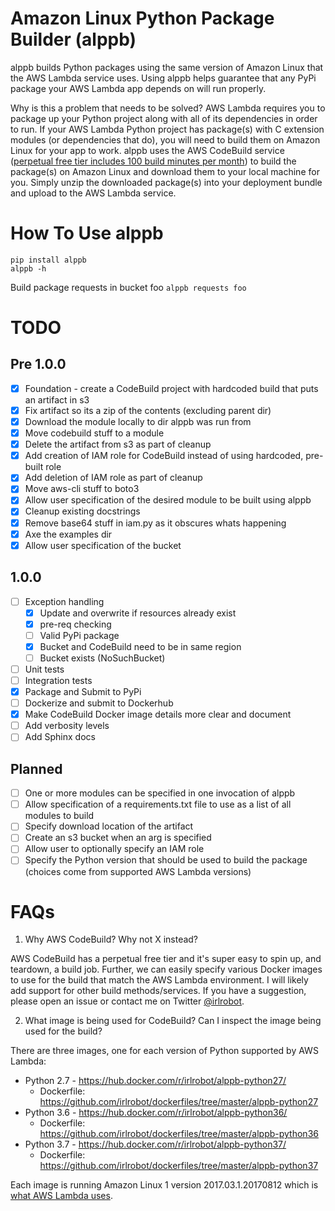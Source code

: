 # Amazon Linux Python Package Builder (alppb)
alppb builds Python packages using the same version of Amazon Linux that the AWS Lambda service uses. Using alppb helps guarantee that any PyPi package your AWS Lambda app depends on will run properly.

Why is this a problem that needs to be solved? AWS Lambda requires you to package up your Python project along with all of its dependencies in order to run. If your AWS Lambda Python project has package(s) with C extension modules (or dependencies that do), you will need to build them on Amazon Linux for your app to work. alppb uses the AWS CodeBuild service ([perpetual free tier includes 100 build minutes per month](https://aws.amazon.com/codebuild/pricing/)) to build the package(s) on Amazon Linux and download them to your local machine for you. Simply unzip the downloaded package(s) into your deployment bundle and upload to the AWS Lambda service.

# How To Use alppb

```shell
pip install alppb
alppb -h
```

Build package requests in bucket foo
`alppb requests foo`

# TODO
## Pre 1.0.0
- [X] Foundation - create a CodeBuild project with hardcoded build that puts an artifact in s3
- [X] Fix artifact so its a zip of the contents (excluding parent dir)
- [X] Download the module locally to dir alppb was run from
- [X] Move codebuild stuff to a module
- [X] Delete the artifact from s3 as part of cleanup
- [X] Add creation of IAM role for CodeBuild instead of using hardcoded, pre-built role
- [X] Add deletion of IAM role as part of cleanup
- [X] Move aws-cli stuff to boto3
- [X] Allow user specification of the desired module to be built using alppb
- [X] Cleanup existing docstrings
- [X] Remove base64 stuff in iam.py as it obscures whats happening
- [X] Axe the examples dir
- [X] Allow user specification of the bucket
## 1.0.0
- [ ] Exception handling
    - [X] Update and overwrite if resources already exist
    - [X] pre-req checking
    - [ ] Valid PyPi package
    - [X] Bucket and CodeBuild need to be in same region
    - [ ] Bucket exists (NoSuchBucket)
- [ ] Unit tests
- [ ] Integration tests
- [x] Package and Submit to PyPi
- [ ] Dockerize and submit to Dockerhub
- [x] Make CodeBuild Docker image details more clear and document
- [ ] Add verbosity levels
- [ ] Add Sphinx docs
## Planned
- [ ] One or more modules can be specified in one invocation of alppb
- [ ] Allow specification of a requirements.txt file to use as a list of all modules to build
- [ ] Specify download location of the artifact
- [ ] Create an s3 bucket when an arg is specified
- [ ] Allow user to optionally specify an IAM role
- [ ] Specify the Python version that should be used to build the package (choices come from supported AWS Lambda versions)

# FAQs
1) Why AWS CodeBuild? Why not X instead?

AWS CodeBuild has a perpetual free tier and it's super easy to spin up, and teardown, a build job. Further, we can easily specify various Docker images to use for the build that match the AWS Lambda environment. I will likely add support for other build methods/services. If you have a suggestion, please open an issue or contact me on Twitter [@irlrobot](https://twitter.com/irlrobot).

2) What image is being used for CodeBuild? Can I inspect the image being used for the build?

There are three images, one for each version of Python supported by AWS Lambda:
* Python 2.7 - https://hub.docker.com/r/irlrobot/alppb-python27/
    * Dockerfile: https://github.com/irlrobot/dockerfiles/tree/master/alppb-python27
* Python 3.6 - https://hub.docker.com/r/irlrobot/alppb-python36/
    * Dockerfile: https://github.com/irlrobot/dockerfiles/tree/master/alppb-python36
* Python 3.7 - https://hub.docker.com/r/irlrobot/alppb-python37/
    * Dockerfile: https://github.com/irlrobot/dockerfiles/tree/master/alppb-python37

Each image is running Amazon Linux 1 version 2017.03.1.20170812 which is [what AWS Lambda uses](https://docs.aws.amazon.com/lambda/latest/dg/current-supported-versions.html).

